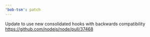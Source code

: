 ```yaml
---
'bob-tsm': patch
---
```


Update to use new consolidated hooks with backwards compatibility https://github.com/nodejs/node/pull/37468
